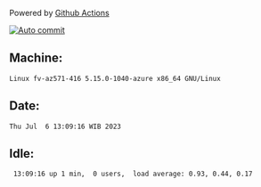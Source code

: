 Powered by [Github Actions](https://github.com/features/actions)

[![Auto commit](https://github.com/hiage/workstation/workflows/Auto%20commit/badge.svg)](https://github.com/hiage/workstation/actions?query=workflow%3A%22Auto+commit%22)

## Machine:
```
Linux fv-az571-416 5.15.0-1040-azure x86_64 GNU/Linux
```
## Date:
```
Thu Jul  6 13:09:16 WIB 2023
```
## Idle:
```
 13:09:16 up 1 min,  0 users,  load average: 0.93, 0.44, 0.17
```
